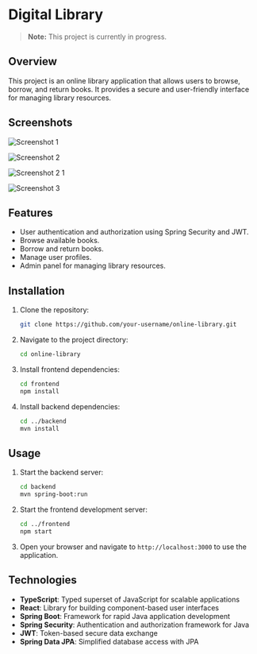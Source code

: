 ﻿# Digital Library

> **Note:** This project is currently in progress.

## Overview

This project is an online library application that allows users to browse, borrow, and return books. It provides a secure and user-friendly interface for managing library resources.

## Screenshots
![Screenshot 1](https://github.com/user-attachments/assets/14da2f30-14a5-4915-8f64-dc4922c0c80c)

![Screenshot 2](https://github.com/user-attachments/assets/53d7cc47-43b1-4499-b989-6be6c9093c2e)

![Screenshot 2 1](https://github.com/user-attachments/assets/bdd57b09-6fdb-4d30-ac3f-6bdc5542907f)

![Screenshot 3](https://github.com/user-attachments/assets/beba7fb7-3f11-47ef-9a85-b1a3512ed295)

## Features
- User authentication and authorization using Spring Security and JWT.
- Browse available
 books.
- Borrow and return books.
- Manage user profiles.
- Admin panel for managing library resources.

## Installation
1. Clone the repository:
    ```bash
    git clone https://github.com/your-username/online-library.git
    ```
2. Navigate to the project directory:
    ```bash
    cd online-library
    ```
3. Install frontend dependencies:
    ```bash
    cd frontend
    npm install
    ```
4. Install backend dependencies:
    ```bash
    cd ../backend
    mvn install
    ```

## Usage
1. Start the backend server:
    ```bash
    cd backend
    mvn spring-boot:run
    ```
2. Start the frontend development server:
    ```bash
    cd ../frontend
    npm start
    ```
3. Open your browser and navigate to `http://localhost:3000` to use the application.

## Technologies
- **TypeScript**: Typed superset of JavaScript for scalable applications  
- **React**: Library for building component-based user interfaces  
- **Spring Boot**: Framework for rapid Java application development  
- **Spring Security**: Authentication and authorization framework for Java  
- **JWT**: Token-based secure data exchange  
- **Spring Data JPA**: Simplified database access with JPA  
